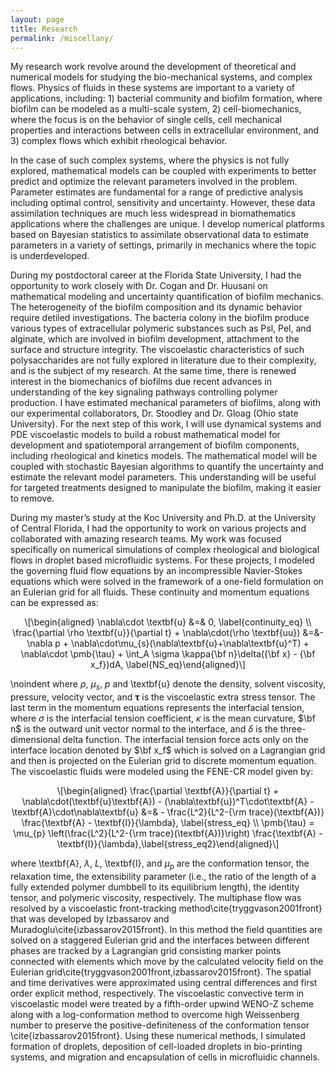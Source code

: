 ```yaml
---
layout: page
title: Research
permalink: /miscellany/
---
```


<!-- MathJax -->
<script defer type="text/javascript" id="MathJax-script" src="https://cdn.jsdelivr.net/npm/mathjax@3.1.2/es5/tex-mml-chtml.js"></script>
<script defer src="https://polyfill.io/v3/polyfill.min.js?features=es6"></script>

My research work revolve around the development of theoretical and numerical models for studying the bio-mechanical systems, and complex flows. Physics of fluids in these systems are important to a variety of applications, including: 1) bacterial community and biofilm formation, where biofilm can be modeled as a multi-scale system, 2) cell-biomechanics, where the focus is on the behavior of single cells, cell mechanical properties and interactions between cells in extracellular environment, and 3) complex flows which exhibit rheological behavior.

In the case of such complex systems, where the physics is not fully explored, mathematical models can be coupled with experiments to better predict and optimize the relevant parameters involved in the problem. Parameter estimates are fundamental for a range of predictive analysis including optimal control, sensitivity and uncertainty. However, these data assimilation techniques are much less widespread in biomathematics applications where the challenges are unique. I develop numerical platforms based on Bayesian statistics to assimilate observational data to estimate parameters in a variety of settings, primarily in mechanics where the topic is underdeveloped.

During my postdoctoral career at the Florida State University, I had the opportunity to work closely with Dr. Cogan and Dr. Huusani on mathematical modeling and uncertainty quantification of biofilm mechanics. The heterogeneity of the biofilm composition and its dynamic behavior require detiled investigations. The bacteria colony in the biofilm produce various types of extracellular polymeric substances such as Psl, Pel, and alginate, which are involved in biofilm development, attachment to the surface and structure integrity. The viscoelastic characteristics of such polysaccharides are not fully explored in literature due to their complexity, and is the subject of my research. At the same time, there is renewed interest in the biomechanics of biofilms due recent advances in understanding of the key signaling pathways controlling polymer production. I have estimated mechanical parameters of biofilms, along with our experimental collaborators, Dr. Stoodley and Dr. Gloag (Ohio state University). For the next step of this work, I will use dynamical systems and PDE viscoelastic models to build a robust mathematical model for development and spatiotemporal arrangement of biofilm components, including rheological and kinetics models. The mathematical model will be coupled with stochastic Bayesian algorithms to quantify the uncertainty and estimate  the relevant model parameters. This understanding will be useful for targeted treatments designed to manipulate the biofilm, making it easier to remove.


During my master’s study at the Koc University and Ph.D. at the University of Central Florida, I had the opportunity to work on various projects and collaborated with amazing research teams. My work was focused specifically on numerical simulations of complex rheological and biological flows in droplet based microfluidic systems. For these projects, I modeled the governing fluid flow equations by an incompressible Navier-Stokes equations which were solved in the framework of a one-field formulation on an Eulerian grid for all fluids. These continuity and momentum equations can be expressed as:

<p><span class="math display">\[\begin{aligned}
\nabla\cdot \textbf{u} &amp;=&amp; 0, \label{continuity_eq} \\
\frac{\partial \rho \textbf{u}}{\partial t} + \nabla\cdot(\rho \textbf{uu}) &amp;=&amp;-\nabla p + \nabla\cdot\mu_{s}(\nabla\textbf{u}+\nabla\textbf{u}^T) + \nabla\cdot \pmb{\tau}  + \int_A \sigma \kappa{\bf n}\delta({\bf x} - {\bf x_f})dA,
\label{NS_eq}\end{aligned}\]</span></p>

\noindent where $\rho$, $\mu_s$, $p$ and \textbf{u} denote the density, solvent viscosity, pressure, velocity vector, and $\pmb{\tau}$ is the viscoelastic extra stress tensor. The last term in the momentum equations represents the interfacial tension, where $\sigma$ is the interfacial tension coefficient, $\kappa$ is the mean curvature, $\bf n$ is the outward unit vector normal to the interface, and $\delta$ is the three-dimensional delta function. The interfacial tension force acts only on the interface location denoted by $\bf x_f$ which is solved on a Lagrangian grid and then is projected on the Eulerian grid to discrete momentum equation. The viscoelastic fluids were modeled using the FENE-CR model given by:

<p><span class="math display">\[\begin{aligned}
\frac{\partial \textbf{A}}{\partial t} + \nabla\cdot(\textbf{u}\textbf{A}) 
- (\nabla\textbf{u})^T\cdot\textbf{A} - \textbf{A}\cdot\nabla\textbf{u}
&amp;=&amp; - \frac{L^2}{L^2-{\rm trace}(\textbf{A})} \frac{\textbf{A} - \textbf{I}}{\lambda}, \label{stress_eq} \\
\pmb{\tau} = \mu_{p} \left(\frac{L^2}{L^2-{\rm trace}(\textbf{A})}\right) \frac{\textbf{A} - \textbf{I}}{\lambda},\label{stress_eq2}\end{aligned}\]</span></p>


where \textbf{A}, $\lambda$, $L$, \textbf{I}, and $\mu_p$ are the conformation tensor, the relaxation time, the extensibility parameter (i.e., the ratio of the length of a fully extended polymer dumbbell to its equilibrium length), the identity tensor, and polymeric viscosity, respectively. The multiphase flow was resolved by a viscoelastic front-tracking method\cite{tryggvason2001front} that was developed by Izbassarov and Muradoglu\cite{izbassarov2015front}. In this method the field quantities are solved on a staggered Eulerian grid and the interfaces between different phases are tracked by a Lagrangian grid consisting marker points connected with elements which move by the calculated velocity field on the Eulerian grid\cite{tryggvason2001front,izbassarov2015front}. The spatial and time derivatives were approximated using central differences and first order explicit method, respectively. The viscoelastic convective term in viscoelastic model were treated by a fifth-order upwind WENO-Z scheme along with a log-conformation method to overcome high Weissenberg number to preserve the positive-definiteness of the conformation tensor \cite{izbassarov2015front}. Using these numerical methods, I simulated formation of droplets, deposition of cell-loaded droplets in bio-printing systems, and migration and encapsulation of cells in microfluidic channels. 

